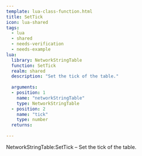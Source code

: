```yaml
---
template: lua-class-function.html
title: SetTick
icon: lua-shared
tags:
  - lua
  - shared
  - needs-verification
  - needs-example
lua:
  library: NetworkStringTable
  function: SetTick
  realm: shared
  description: "Set the tick of the table."
  
  arguments:
  - position: 1
    name: "networkStringTable"
    type: NetworkStringTable
  - position: 2
    name: "tick"
    type: number
  returns:
    
---
```


<div class="lua__search__keywords">
NetworkStringTable:SetTick &#x2013; Set the tick of the table.
</div>
